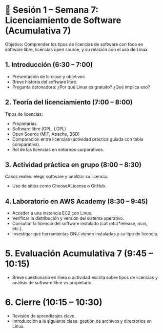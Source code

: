 # 🔹 Sesión 1 – Semana 7: Licenciamiento de Software (Acumulativa 7)
Objetivo: Comprender los tipos de licencias de software con foco en software libre, licencias open source, y su relación con el uso de Linux.
## 1. Introducción (6:30 – 7:00)
- Presentación de la clase y objetivos.
- Breve historia del software libre.
- Pregunta detonadora: ¿Por qué Linux es gratuito? ¿Qué implica eso?
## 2. Teoría del licenciamiento (7:00 – 8:00)
Tipos de licencias:
- Propietarias
- Software libre (GPL, LGPL)
- Open Source (MIT, Apache, BSD)
- Comparación entre licencias (actividad práctica guiada con tabla comparativa).
- Rol de las licencias en entornos corporativos.
## 3. Actividad práctica en grupo (8:00 – 8:30)
Casos reales: elegir software y analizar su licencia.
- Uso de sitios como ChooseALicense o GitHub.
## 4. Laboratorio en AWS Academy (8:30 – 9:45)
- Acceder a una instancia EC2 con Linux.
- Verificar la distribución y versión del sistema operativo.
- Consultar la licencia del software instalado (cat /etc/*release, man, etc.).
- Investigar qué herramientas GNU vienen instaladas y su tipo de licencia.
# 5. Evaluación Acumulativa 7 (9:45 – 10:15)
- Breve cuestionario en línea o actividad escrita sobre tipos de licencias y análisis de software libre vs propietario.
# 6. Cierre (10:15 – 10:30)
- Revisión de aprendizajes clave.
- Introducción a la siguiente clase: gestión de archivos y directorios en Linux.